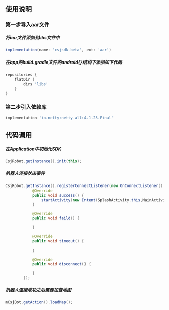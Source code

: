 ## 使用说明
### 第一步导入aar文件
##### 将aar文件添加到libs文件中
```gradle
implementation(name: 'csjsdk-beta', ext: 'aar')
```
##### 在app的build.gradle文件的android{}结构下添加如下代码
```gradle
repositories {
    flatDir {
        dirs 'libs'
    }
}
```
### 第二步引入依赖库
```gradle
implementation 'io.netty:netty-all:4.1.23.Final'
```

## 代码调用
##### 在Application中初始化SDK
```java
CsjRobot.getInstance().init(this);
```
##### 机器人连接状态事件
```java
CsjRobot.getInstance().registerConnectListener(new OnConnectListener() {
            @Override
            public void success() {
                startActivity(new Intent(SplashActivity.this,MainActivity.class));
            }

            @Override
            public void faild() {

            }

            @Override
            public void timeout() {

            }

            @Override
            public void disconnect() {

            }
        });
```
##### 机器人连接成功之后需要加载地图
```java
mCsjBot.getAction().loadMap();
```